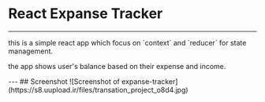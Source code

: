 # React Expanse Tracker
---
<p>this is a simple react app which focus on `context` and `reducer` for state management.</p>
<p>the app shows user's balance based on their expense and income.</p>
---
## Screenshot
![Screenshot of expanse-tracker](https://s8.uupload.ir/files/transation_project_o8d4.jpg)
